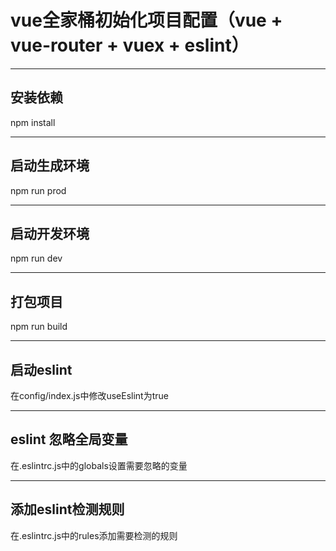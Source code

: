 # vue全家桶初始化项目配置（vue + vue-router + vuex + eslint）

* * *
## 安装依赖
  npm install
* * *
## 启动生成环境
  npm run prod
* * *
## 启动开发环境
  npm run dev
* * *
## 打包项目
  npm run build
* * *
## 启动eslint
  在config/index.js中修改useEslint为true
* * *
## eslint 忽略全局变量
  在.eslintrc.js中的globals设置需要忽略的变量
* * *
## 添加eslint检测规则
   在.eslintrc.js中的rules添加需要检测的规则

